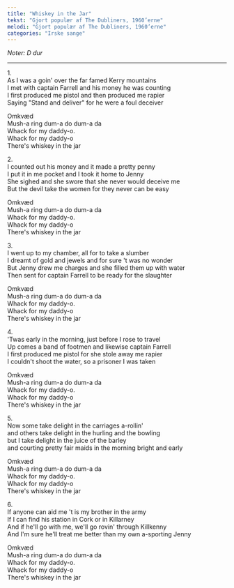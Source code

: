 ```yaml
---
title: "Whiskey in the Jar"
tekst: "Gjort populær af The Dubliners, 1960’erne"
melodi: "Gjort populær af The Dubliners, 1960’erne"
categories: "Irske sange"
---
```

*Noter: D dur*

***

1\.\
As I was a goin' over the far famed Kerry mountains\
I met with captain Farrell and his money he was counting\
I first produced me pistol and then produced me rapier\
Saying "Stand and deliver" for he were a foul deceiver

Omkvæd\
Mush-a ring dum-a do dum-a da\
Whack for my daddy-o.\
Whack for my daddy-o\
There's whiskey in the jar

2\.\
I counted out his money and it made a pretty penny\
I put it in me pocket and I took it home to Jenny\
She sighed and she swore that she never would deceive me\
But the devil take the women for they never can be easy

Omkvæd\
Mush-a ring dum-a do dum-a da\
Whack for my daddy-o.\
Whack for my daddy-o\
There's whiskey in the jar

3\.\
I went up to my chamber, all for to take a slumber\
I dreamt of gold and jewels and for sure 't was no wonder\
But Jenny drew me charges and she filled them up with water\
Then sent for captain Farrell to be ready for the slaughter

Omkvæd\
Mush-a ring dum-a do dum-a da\
Whack for my daddy-o.\
Whack for my daddy-o\
There's whiskey in the jar

4\.\
'Twas early in the morning, just before I rose to travel\
Up comes a band of footmen and likewise captain Farrell\
I first produced me pistol for she stole away me rapier\
I couldn't shoot the water, so a prisoner I was taken

Omkvæd\
Mush-a ring dum-a do dum-a da\
Whack for my daddy-o.\
Whack for my daddy-o\
There's whiskey in the jar

5\.\
Now some take delight in the carriages a-rollin'\
and others take delight in the hurling and the bowling\
but I take delight in the juice of the barley\
and courting pretty fair maids in the morning bright and early

Omkvæd\
Mush-a ring dum-a do dum-a da\
Whack for my daddy-o.\
Whack for my daddy-o\
There's whiskey in the jar

6\.\
If anyone can aid me 't is my brother in the army\
If I can find his station in Cork or in Killarney\
And if he'll go with me, we'll go rovin' through Killkenny\
And I'm sure he'll treat me better than my own a-sporting Jenny

Omkvæd\
Mush-a ring dum-a do dum-a da\
Whack for my daddy-o.\
Whack for my daddy-o\
There's whiskey in the jar